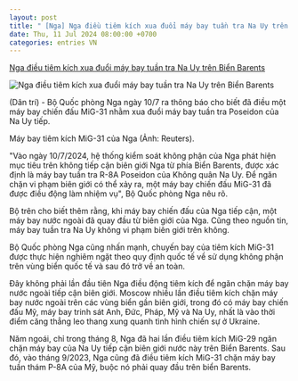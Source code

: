 ```yaml
---
layout: post
title: " [Nga] Nga điều tiêm kích xua đuổi máy bay tuần tra Na Uy trên Biển Barents"
date: Thu, 11 Jul 2024 08:00:00 +0700
categories: entries VN
---
```

[Nga điều tiêm kích xua đuổi máy bay tuần tra Na Uy trên Biển Barents](https://dantri.com.vn/the-gioi/nga-dieu-tiem-kich-xua-duoi-may-bay-tuan-tra-na-uy-tren-bien-barents-20240710201344319.htm)

![Nga điều tiêm kích xua đuổi máy bay tuần tra Na Uy trên Biển Barents](https://cdn1.dantri.com.vn/_mHSV_pkQN_y10wjBI9Bp7Bmiro=/zoom/1200_630/2024/07/10/tiemkichnga-crop-1720616514452.jpeg)

(Dân trí) - Bộ Quốc phòng Nga ngày 10/7 ra thông báo cho biết đã điều một máy bay chiến đấu MiG-31 nhằm xua đuổi máy bay tuần tra Poseidon của Na Uy tiếp.

Máy bay tiêm kích MiG-31 của Nga (Ảnh: Reuters).

"Vào ngày 10/7/2024, hệ thống kiểm soát không phận của Nga phát hiện mục tiêu trên không tiếp cận biên giới Nga từ phía Biển Barents, được xác định là máy bay tuần tra R-8A Poseidon của Không quân Na Uy. Để ngăn chặn vi phạm biên giới có thể xảy ra, một máy bay chiến đấu MiG-31 đã được điều động làm nhiệm vụ", Bộ Quốc phòng Nga nêu rõ.

Bộ trên cho biết thêm rằng, khi máy bay chiến đấu của Nga tiếp cận, một máy bay nước ngoài đã quay đầu từ biên giới của Nga. Cũng theo nguồn tin, máy bay tuần tra Na Uy không vi phạm biên giới trên không.

Bộ Quốc phòng Nga cũng nhấn mạnh, chuyến bay của tiêm kích MiG-31 được thực hiện nghiêm ngặt theo quy định quốc tế về sử dụng không phận trên vùng biển quốc tế và sau đó trở về an toàn.

Đây không phải lần đầu tiên Nga điều động tiêm kích để ngăn chặn máy bay nước ngoài tiếp cận biên giới. Moscow nhiều lần điều tiêm kích chặn máy bay nước ngoài trên các vùng biển gần biên giới, trong đó có máy bay chiến đấu Mỹ, máy bay trinh sát Anh, Đức, Pháp, Mỹ và Na Uy, nhất là vào thời điểm căng thẳng leo thang xung quanh tình hình chiến sự ở Ukraine.

Năm ngoái, chỉ trong tháng 8, Nga đã hai lần điều tiêm kích MiG-29 ngăn chặn máy bay của Na Uy tiếp cận biên giới nước này trên Biển Barents. Sau đó, vào tháng 9/2023, Nga cũng đã điều tiêm kích MiG-31 chặn máy bay tuần thám P-8A của Mỹ, buộc nó phải quay đầu trên biển Barents.

